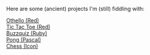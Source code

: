 Here are some (ancient) projects I'm (still) fiddling with:

<a href="/othello">Othello (Red)</a>
<br>
<a href="/tictactoe">Tic Tac Toe (Red)</a>
<br>
<a href="/buzzquiz">Buzzquiz (Ruby)</a>
<br>
<a href="/pong">Pong (Pascal)</a>
<br>
<a href="/chess">Chess (Icon)</a>
